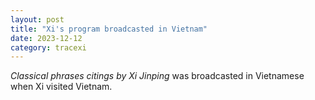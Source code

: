 ```yaml
---
layout: post
title: "Xi's program broadcasted in Vietnam"
date: 2023-12-12
category: tracexi
---
```


*Classical phrases citings by Xi Jinping* was broadcasted in Vietnamese when Xi visited Vietnam.

